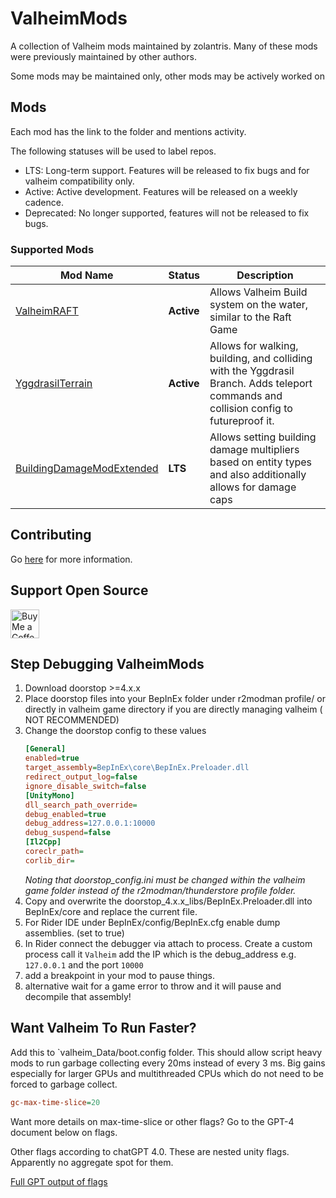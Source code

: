 # ValheimMods

A collection of Valheim mods maintained by zolantris. Many of these mods were
previously maintained by other authors.

Some mods may be maintained only, other mods may be actively worked on

## Mods

Each mod has the link to the folder and mentions activity.

The following statuses will be used to label repos.

- LTS: Long-term support. Features will be released to fix bugs and for valheim
  compatibility only.
- Active: Active development. Features will be released on a weekly cadence.
- Deprecated: No longer supported, features will not be released to fix bugs.

### Supported Mods

| Mod Name                                                   | Status     | Description                                                                                                                           | 
|------------------------------------------------------------|------------|---------------------------------------------------------------------------------------------------------------------------------------|
| [ValheimRAFT][ValheimRAFT_Dir]                             | **Active** | Allows Valheim Build system on the water, similar to the Raft Game                                                                    |
| [YggdrasilTerrain][YggdrassilTerrain_Dir]                  | **Active** | Allows for walking, building, and colliding with the Yggdrasil Branch. Adds teleport commands and collision config to futureproof it. |
| [BuildingDamageModExtended][BuildingDamageModExtended_Dir] | **LTS**    | Allows setting building damage multipliers based on entity types and also additionally allows for damage caps                         |

## Contributing

Go [here](docs/CONTRIBUTING.md) for more information.

## Support Open Source

<a href='https://ko-fi.com/zolantris' target='_blank'><img height='35' style='border:0px;height:46px;' src='https://az743702.vo.msecnd.net/cdn/kofi3.png?v=0' border='0' alt='Buy Me a Coffee at ko-fi.com'></a>

## Step Debugging ValheimMods

1. Download doorstop >=4.x.x
2. Place doorstop files into your BepInEx folder under r2modman profile/<name>
   or directly in valheim game directory if you are directly managing valheim (
   NOT RECOMMENDED)
3. Change the doorstop config to these values
    ```ini
    [General]
    enabled=true
    target_assembly=BepInEx\core\BepInEx.Preloader.dll
    redirect_output_log=false
    ignore_disable_switch=false
    [UnityMono]
    dll_search_path_override=
    debug_enabled=true
    debug_address=127.0.0.1:10000
    debug_suspend=false
    [Il2Cpp]
    coreclr_path=
    corlib_dir=
    ```
   _Noting that doorstop_config.ini must be changed within the valheim game
   folder
   instead of the r2modman/thunderstore profile folder._
4. Copy and overwrite the doorstop_4.x.x_libs/BepInEx.Preloader.dll into
   BepInEx/core and replace the current file.
5. For Rider IDE under BepInEx/config/BepInEx.cfg enable dump assemblies. (set
   to true)
6. In Rider connect the debugger via attach to process. Create a custom process
   call it `Valheim` add the IP which is the debug_address e.g. `127.0.0.1` and
   the port `10000`
7. add a breakpoint in your mod to pause things.
8. alternative wait for a game error to throw and it will pause and decompile
   that assembly!

## Want Valheim To Run Faster?

Add this to `valheim_Data/boot.config folder. This should allow script heavy
mods to run garbage collecting every 20ms instead of every 3 ms. Big gains especially for larger GPUs and multithreaded CPUs which do not need to be forced to garbage collect.

```ini
gc-max-time-slice=20
```

Want more details on max-time-slice or other flags? Go to the GPT-4 document
below on flags.

Other flags according to chatGPT 4.0. These are nested unity flags. Apparently
no aggregate spot for them.

[Full GPT output of flags](./docs/unity-flags-from-chatgpt-4.md)

[ValheimRAFT_Dir]: src/ValheimRAFT

[YggdrassilTerrain_Dir]: src/YggdrasilTerrain

[BuildingDamageModExtended_Dir]: src/ValheimRAFT

